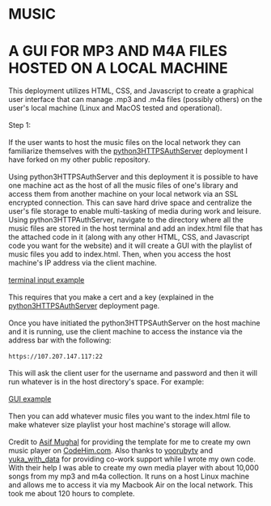# MUSIC
# A GUI FOR MP3 AND M4A FILES HOSTED ON A LOCAL MACHINE

This deployment utilizes HTML, CSS, and Javascript to create a graphical user interface that can manage .mp3 and .m4a
files (possibly others) on the user's local machine (Linux and MacOS tested and operational).
<br>
<br>
Step 1:
<br>
<br>
If the user wants to host the music files on the local network they can familiarize themselves with the 
<a href="https://github.com/3tpawbf/python3HTTPSAuthServer">python3HTTPSAuthServer</a> deployment I have forked on 
my other public repository. 
<br>
<br>
Using python3HTTPSAuthServer and this deployment it is possible to have one machine act as the host of all the music
files of one's library and access them from another machine on your local network via an SSL encrypted connection. 
This can save hard drive space and centralize the user's file storage to enable multi-tasking of media during work and 
leisure. 
<br>
Using python3HTTPAuthServer, navigate to the directory where all the music files are stored in the host terminal and add an 
index.html file that has the attached code in it (along with any other HTML, CSS, and Javascript code you want for the
website) and it will create a GUI with the playlist of music files you add to index.html. Then, when you access the host
machine's IP address via the client machine.
<br>
<br>
[terminal input example](https://github.com/3tpawbf/MUSIC/blob/main/example%203.png)
<br>
<br>
This requires that you make a cert and a key (explained in the <a href="https://github.com/3tpawbf/python3HTTPSAuthServer">
python3HTTPSAuthServer</a> deployment page.
<br>
<br>
Once you have initiated the python3HTTPSAuthServer on the host machine and it is running, use the client machine to access
the instance via the address bar with the following:
<br>
<br>
`https://107.207.147.117:22`
<br>
<br>
This will ask the client user for the username and password and then it will run whatever is in the host directory's space.
For example:
<br>
<br>
[GUI example](https://github.com/3tpawbf/MUSIC/blob/main/example%202.png)
<br>
<br>
Then you can add whatever music files you want to the index.html file to make whatever size playlist your host machine's 
storage will allow.
<br>
<br>
Credit to <a href="https://www.codehim.com/author/asif-mughal/">Asif Mughal</a> for providing the template for me to 
create my own music player on <a href="https://www.codehim.com/">CodeHim.com</a>. Also thanks to <a href="https://www.twitch.tv/yoorubytv">yoorubytv</a> 
and <a href="https://www.twitch.tv/yuka_with_data">yuka_with_data</a> for providing co-work support while I wrote my own code. 
With their help I was able to create my own media player with about 10,000 songs from my mp3 and m4a collection. It runs
on a host Linux machine and allows me to access it via my Macbook Air on the local network. This took me about 120 hours to 
complete.
<br>
<br>






























































